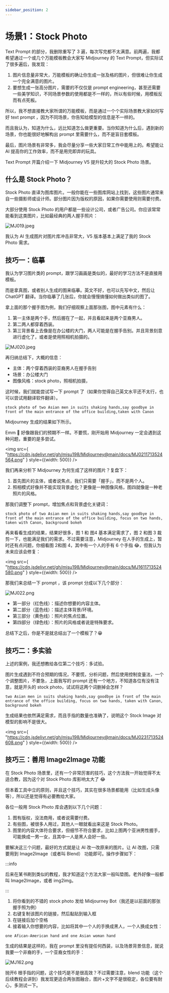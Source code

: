 ```yaml
---
sidebar_position: 2
---
```


# 场景1：Stock Photo

Text Prompt 的部分，我删除重写了 3 遍，每次写完都不太满意。前两遍，我都希望通过一个或几个万能模板教会大家写 Midjourney 的 Text Prompt，但实际试了很多遍后，我发现：

1. 图片信息量非常大，万能模板的确让你生成一张及格的图片，但很难让你生成一个完全满意的图片。
2. 要想生成一张高分图片，需要的不仅仅是 prompt engineering，甚至还需要一些美学知识，不同场景参数的使用都是不一样的，所以有些时候，用模板反而有点死板。

所以，我不想直接教大家所谓的万能模板，而是通过一个个实际场景教大家如何写好 text prompt ，因为不同场景，你告知给模型的信息是不一样的。

而且我认为，知道为什么，远比知道怎么做更重要。当你知道为什么后，遇到新的场景，你也能很好地解构出 prompt 里需要什么，而不是盲目套模板。

最后，图片场景有非常多，我会尽量分享一些大家日常工作中能用上的。希望能让 AI 提高你的工作效率，而不是用完即弃的玩具。

Text Prompt 开篇介绍一下 Midjourney V5 提升较大的 Stock Photo 场景。

## 什么是 Stock Photo？

Stock Photo 直译为图库图片。一般你能在一些图库网站上找到，这些图片通常来自一些摄影师或设计师。部分图片因为版权的原因，如果你需要使用则需要付费。

大部分使用 Stock Photo 的用户都是一些设计公司，或者广告公司。你应该常常能看到这类图片，比如最经典的两人握手照片：

![MJ019.jpeg](https://cdn.jsdelivr.net/gh/misu198/Midjourney@main/docs/MJ0191713524540.jpeg)

我认为 AI 生成图片对图片库冲击非常大，V5 版本基本上满足了我的 Stock Photo 需求。

## 技巧一：临摹

我认为学习图片类的 prompt，跟学习画画是类似的，最好的学习方法不是直接用模板。

而是拿真图，或者别人生成的图来临摹。英文不好，也可以先写中文，然后让 ChatGPT 翻译。当你临摹了几张后，你就会慢慢搞懂如何做出类似的图了。

拿上面的那个握手图为例，我们仔细观察上面那张图，图中元素有什么：

1. 第一主体是两个手，然后握在了一起，并且看起来是两个亚裔男人。
2. 第二两人都穿着西装。
3. 第三背景看上去像是在办公楼的大门，两人可能是在握手告别。并且背景刻意进行虚化了，或者是使用照相机拍摄的。

![MJ020.jpeg](https://cdn.jsdelivr.net/gh/misu198/Midjourney@main/docs/MJ0201713524549.jpeg)

再归纳总结下，大概的信息：

- 主体：两个穿着西装的亚裔男人在握手告别
- 场景：办公楼大门
- 图像风格：stock photo，照相机拍摄，

这时候，我们就能尝试写一下 prompt 了（如果你觉得自己英文水平还不太行，也可以尝试用翻译软件翻译）。

```other
stock photo of two Asian men in suits shaking hands,say goodbye in front of the main entrance of the office building,taken with Canon
```

Midjourney 生成的结果如下所示。

Emm 🤔 好像跟我们的预期不一样。不要慌，刚开始用 Midjourney 一定会遇到这种问题，重要的是多尝试。

<img 
    src={
        "https://cdn.jsdelivr.net/gh/misu198/Midjourney@main/docs/MJ0211713524564.png"
    } 
    style={{width: 500}} 
/>

我们再来分析下 Midjourney 为何生成了这样的图片？复盘下：

1. 首先图片的主体，或者说焦点，我们只需要「握手」，而不是两个人。
2. 照相模式好像并不能实现背景虚化？更像是一种图像风格，图四就像是一种老照片的风格。

那我们调整下 prompt，增加焦点和背景虚化关键词：

```other
stock photo of two Asian men in suits shaking hands,say goodbye in front of the main entrance of the office building, focus on two hands, taken with Canon, background bokeh
```

再来看看生成的结果，结果好很多，图 1 和 图4 基本满足需求了，图 2 和图 3 裁剪一下，也能满足我们的需求。不过需要注意，Midjourney 在人手的生成上，暂时还有点问题，你细看图 2和图 4，其中有一个人的手有 6 个手指 😂，但我认为未来应该会修复：

<img 
    src={
        "https://cdn.jsdelivr.net/gh/misu198/Midjourney@main/docs/MJ1611713524580.png"
    } 
    style={{width: 500}} 
/>

那我们来总结一下 prompt ，该 prompt 分成以下几个部分：

![MJ022.png](https://cdn.jsdelivr.net/gh/misu198/Midjourney@main/docs/MJ0221713524592.png)

- 第一部分（红色线）：描述你想要的内容主体。
- 第二部分（蓝色线）：描述主体背景/环境。
- 第三部分（黄色线）：照片的焦点位置。
- 第四部分（绿色线）：照片的风格或者说是特殊要求。

总结下之后，你是不是就总结出了一个模板了？😁

## 技巧二：多实验

上述的案例，我还想教给各位第二个技巧：多试验。

图片生成遇到不符合预期的情况，不要慌，分析问题，然后使用控制变量法，一个个调整图片，不要急，上面我写的 prompt 还有一个地方，不知道各位有没有注意，就是开头的 stock photo，试试将这两个词删掉会怎样？

```other
two Asian men in suits shaking hands,say goodbye in front of the main entrance of the office building, focus on two hands, taken with Canon, background bokeh
```

生成结果也依然满足需求，而且手指的数量也准确了，说明这个 Stock Image 对模型的影响不是很大。

<img 
    src={
        "https://cdn.jsdelivr.net/gh/misu198/Midjourney@main/docs/MJ0231713524608.png"
    } 
    style={{width: 500}} 
/>

## 技巧三：善用 Image2Image 功能

在 Stock Photo 场景里，还有一个非常厉害的技巧，这个方法我一开始觉得不太适合教，因为这个对 Stock Photo 库影响太大了 😂

但本着工具中立的原则，并且这个技巧，其实在很多场景都能用（比如生成头像等），所以还是觉得有必要教给大家。

各位一般用 Stock Photo 库会遇到以下几个问题：

1. 图有版权，没法商用，或者说需要付费。
2. 有些图，被很多人用过，其他人一眼就看出来这是 Stock Photo。
3. 图里的内容大体符合要求，但细节不符合要求，比如上图两个亚洲男性握手，可能换成一男一女，且其中一人是黑人会好一些。

要解决这三个问题，最好的方式就是让 AI 改一改原来的图片。让 AI 改图，只需要用到 Image2Image（或者叫 Blend） 功能即可。操作步骤如下：

:::info

后来在某书刷到类似的教程，我才知道这个方法大家一般叫垫图。老外好像一般都叫 Image2Image，或者 img2img。

:::

1. 将你看到的不错的 stock photo 发给 Midjourney Bot（我还是以前面的那张握手照为例）
2. 右键复制该图片的链接，然后黏贴到输入框
3. 在链接后加个空格
4. 接着输入你想要的内容，比如将其中一个人的手换成黑人，一个人换成女性：

```other
one Afican-American hand and one Asian woman hand
```

生成的结果是这样的，我在 prompt 里没有提任何西装，以及场景背景信息，就说我要一个非裔的手，一个亚裔女性的手：

![MJ162.png](https://cdn.jsdelivr.net/gh/misu198/Midjourney@main/docs/MJ1621713524620.png)

抛开6 根手指的问题，这个技巧是不是很高效？不过需要注意，blend 功能（这个后续教程会讲到）我发现更适合两张图融合，图片+文字不是很稳定，各位要有耐心，多测试一下。

